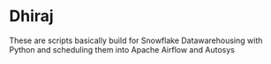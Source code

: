 # Dhiraj

These are scripts basically build for Snowflake Datawarehousing with Python and scheduling them into Apache Airflow and Autosys
